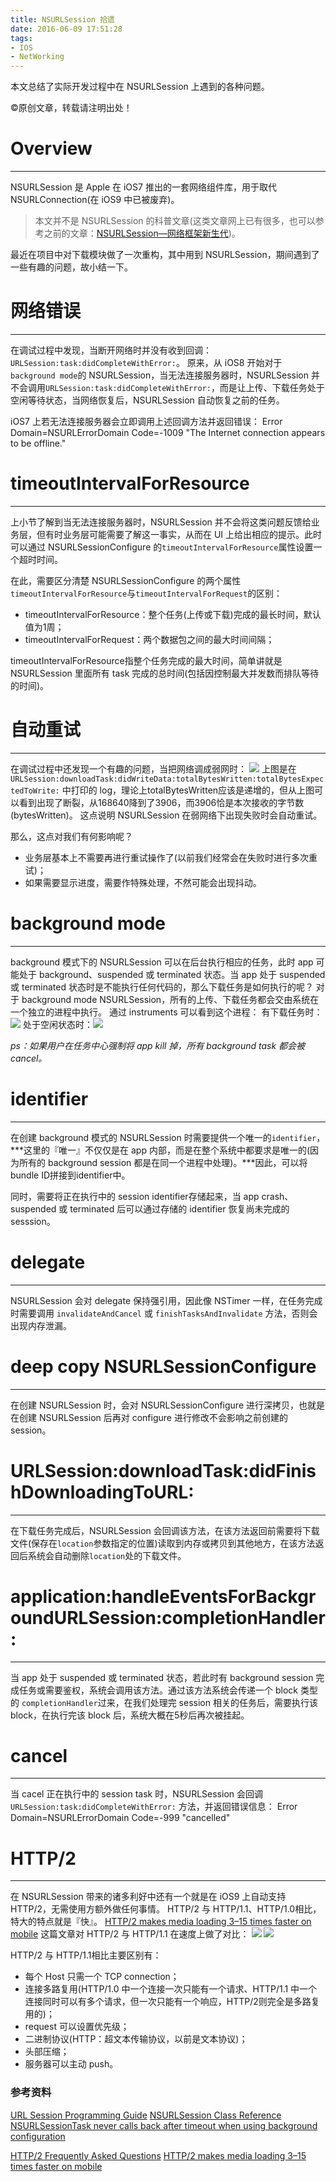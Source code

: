 ```yaml
---
title: NSURLSession 拾遗
date: 2016-06-09 17:51:28
tags:
- IOS
- NetWorking
---
```

本文总结了实际开发过程中在 NSURLSession 上遇到的各种问题。
<!--more-->
©原创文章，转载请注明出处！

# Overview
____________________________
NSURLSession 是 Apple 在 iOS7 推出的一套网络组件库，用于取代 NSURLConnection(在 iOS9 中已被废弃)。
> 本文并不是 NSURLSession 的科普文章(这类文章网上已有很多，也可以参考之前的文章：[NSURLSession—网络框架新生代](http://zxfcumtcs.github.io/2014/08/02/NSUrlSession/))。

最近在项目中对下载模块做了一次重构，其中用到 NSURLSession，期间遇到了一些有趣的问题，故小结一下。

# 网络错误
____________________________
在调试过程中发现，当断开网络时并没有收到回调：`URLSession:task:didCompleteWithError:`。
原来，从 iOS8 开始对于`background mode`的 NSURLSession，当无法连接服务器时，NSURLSession 并不会调用`URLSession:task:didCompleteWithError:`，而是让上传、下载任务处于空闲等待状态，当网络恢复后，NSURLSession 自动恢复之前的任务。

iOS7 上若无法连接服务器会立即调用上述回调方法并返回错误：
Error Domain=NSURLErrorDomain Code=-1009 "The Internet connection appears to be offline."

# timeoutIntervalForResource
____________________________
上小节了解到当无法连接服务器时，NSURLSession 并不会将这类问题反馈给业务层，但有时业务层可能需要了解这一事实，从而在 UI 上给出相应的提示。此时可以通过 NSURLSessionConfigure 的`timeoutIntervalForResource`属性设置一个超时时间。

在此，需要区分清楚 NSURLSessionConfigure 的两个属性`timeoutIntervalForResource`与`timeoutIntervalForRequest`的区别：
+ timeoutIntervalForResource：整个任务(上传或下载)完成的最长时间，默认值为1周；
+ timeoutIntervalForRequest：两个数据包之间的最大时间间隔；

timeoutIntervalForResource指整个任务完成的最大时间，简单讲就是 NSURLSession 里面所有 task 完成的总时间(包括因控制最大并发数而排队等待的时间)。

# 自动重试
____________________________
在调试过程中还发现一个有趣的问题，当把网络调成弱网时：
![](/img/downloadTask-didWriteData-totalBytesWritten-totalBytesExpectedToWrite.png)
上图是在 `URLSession:downloadTask:didWriteData:totalBytesWritten:totalBytesExpectedToWrite:` 中打印的 log，理论上totalBytesWritten应该是递增的，但从上图可以看到出现了断裂，从168640降到了3906，而3906恰是本次接收的字节数(bytesWritten)。
这点说明 NSURLSession 在弱网络下出现失败时会自动重试。

那么，这点对我们有何影响呢？
+ 业务层基本上不需要再进行重试操作了(以前我们经常会在失败时进行多次重试)；
+ 如果需要显示进度，需要作特殊处理，不然可能会出现抖动。

# background mode
_____________________________

background 模式下的 NSURLSession 可以在后台执行相应的任务，此时 app 可能处于 background、suspended 或 terminated 状态。当 app 处于 suspended 或 terminated 状态时是不能执行任何代码的，那么下载任务是如何执行的呢？
对于 background mode NSURLSession，所有的上传、下载任务都会交由系统在一个独立的进程中执行。
通过 instruments 可以看到这个进程：
有下载任务时：![](/img/NSURLSessionProcess.png)
处于空闲状态时：![](/img/NSURLSessionProcess1.png)

*ps：如果用户在任务中心强制将 app kill 掉，所有 background task 都会被 cancel。*

# identifier
_____________________________
在创建 background 模式的 NSURLSession 时需要提供一个唯一的`identifier`，***这里的『唯一』不仅仅是在 app 内部，而是在整个系统中都要求是唯一的(因为所有的 background session 都是在同一个进程中处理)。***因此，可以将bundle ID拼接到identifier中。

同时，需要将正在执行中的 session identifier存储起来，当 app crash、suspended 或 terminated 后可以通过存储的 identifier 恢复尚未完成的 sesssion。

# delegate
_____________________________
NSURLSession 会对 delegate 保持强引用，因此像 NSTimer 一样，在任务完成时需要调用 `invalidateAndCancel` 或 `finishTasksAndInvalidate` 方法，否则会出现内存泄漏。

# deep copy NSURLSessionConfigure
____________________________
在创建 NSURLSession 时，会对 NSURLSessionConfigure 进行深拷贝，也就是在创建 NSURLSession 后再对 configure 进行修改不会影响之前创建的 session。

# URLSession:downloadTask:didFinishDownloadingToURL:
_____________________________
在下载任务完成后，NSURLSession 会回调该方法，在该方法返回前需要将下载文件(保存在`location`参数指定的位置)读取到内存或拷贝到其他地方，在该方法返回后系统会自动删除`location`处的下载文件。

# application:handleEventsForBackgroundURLSession:completionHandler:
_____________________________
当 app 处于 suspended 或 terminated 状态，若此时有 background session 完成任务或需要鉴权，系统会调用该方法。通过该方法系统会传递一个 block 类型的 `completionHandler`过来，在我们处理完 session 相关的任务后，需要执行该 block，在执行完该 block 后，系统大概在5秒后再次被挂起。

# cancel
_____________________________
当 cacel 正在执行中的 session task 时，NSURLSession 会回调 `URLSession:task:didCompleteWithError:` 方法，并返回错误信息：
Error Domain=NSURLErrorDomain Code=-999 "cancelled"

# HTTP/2
_____________________________
在 NSURLSession 带来的诸多利好中还有一个就是在 iOS9 上自动支持 HTTP/2，无需使用方额外做任何事情。
HTTP/2 与 HTTP/1.1、HTTP/1.0相比，特大的特点就是『快』。
[HTTP/2 makes media loading 3–15 times faster on mobile](https://medium.com/apps-and-networking/http-2-makes-media-loading-3-15-times-faster-on-mobile-a455c3e68135#.1ptt4gx4s) 这篇文章对 HTTP/2 与 HTTP/1.1 在速度上做了对比：
![](/img/http2vs1wifi.jpg)
![](/img/http2vs13g.png)

HTTP/2 与 HTTP/1.1相比主要区别有：
+ 每个 Host 只需一个 TCP connection；
+ 连接多路复用(HTTP/1.0 中一个连接一次只能有一个请求、HTTP/1.1 中一个连接同时可以有多个请求，但一次只能有一个响应，HTTP/2则完全是多路复用的)；
+ request 可以设置优先级；
+ 二进制协议(HTTP：超文本传输协议，以前是文本协议)；
+ 头部压缩；
+ 服务器可以主动 push。


### 参考资料
[URL Session Programming Guide](https://developer.apple.com/library/ios/documentation/Cocoa/Conceptual/URLLoadingSystem/URLLoadingSystem.html)
[NSURLSession Class Reference](https://developer.apple.com/library/ios/documentation/Foundation/Reference/NSURLSession_class/)
[NSURLSessionTask never calls back after timeout when using background configuration](http://stackoverflow.com/questions/23288780/nsurlsessiontask-never-calls-back-after-timeout-when-using-background-configurat)

[HTTP/2 Frequently Asked Questions](https://http2.github.io/faq/)
[HTTP/2 makes media loading 3–15 times faster on mobile](https://medium.com/apps-and-networking/http-2-makes-media-loading-3-15-times-faster-on-mobile-a455c3e68135#.1ptt4gx4s)

